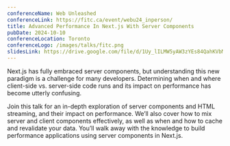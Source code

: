 ```yaml
---
conferenceName: Web Unleashed
conferenceLink: https://fitc.ca/event/webu24_inperson/
title: Advanced Performance In Next.js With Server Components
pubDate: 2024-10-10
conferenceLocation: Toronto
conferenceLogo: /images/talks/fitc.png
slidesLink: https://drive.google.com/file/d/1Uy_lILMW5yAW3zYEs84QahKVbMmkUFNB/view?usp=sharing
---
```


Next.js has fully embraced server components, but understanding this new paradigm is a challenge for many developers. Determining when and where client-side vs. server-side code runs and its impact on performance has become utterly confusing.

Join this talk for an in-depth exploration of server components and HTML streaming, and their impact on performance. We’ll also cover how to mix server and client components effectively, as well as when and how to cache and revalidate your data. You’ll walk away with the knowledge to build performance applications using server components in Next.js.
